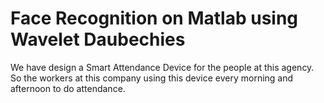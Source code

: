 # Face Recognition on Matlab using Wavelet Daubechies
We have design a Smart Attendance Device for the people at this agency. So the workers at this company using this device every morning and afternoon to do attendance.
